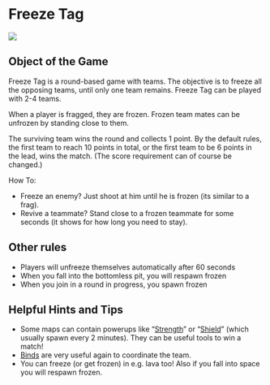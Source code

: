 Freeze Tag
==========

![](http://pics.nexuizninjaz.com/images/gdx5hm4yy93dab41bu.jpg)

Object of the Game
------------------

Freeze Tag is a round-based game with teams. The objective is to freeze all the opposing teams, until only one team remains. Freeze Tag can be played with 2-4 teams.

When a player is fragged, they are frozen. Frozen team mates can be unfrozen by standing close to them.

The surviving team wins the round and collects 1 point. By the default rules, the first team to reach 10 points in total, or the first team to be 6 points in the lead, wins the match. (The score requirement can of course be changed.)

How To:

- Freeze an enemy? Just shoot at him until he is frozen (its similar to a frag).
- Revive a teammate? Stand close to a frozen teammate for some seconds (it shows for how long you need to stay).

Other rules
-----------

* Players will unfreeze themselves automatically after 60 seconds
* When you fall into the bottomless pit, you will respawn frozen
* When you join in a round in progress, you spawn frozen

Helpful Hints and Tips
----------------------

- Some maps can contain powerups like “[Strength](Powerups#strength)” or “[Shield](Powerups#shield)” (which usually 
spawn every 2 minutes). They can be useful tools to win a match!
- [Binds](Binds) are very useful again to coordinate the team.
- You can freeze (or get frozen) in e.g. lava too! Also if you fall into space you will respawn frozen.